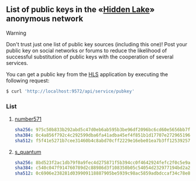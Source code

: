 ## List of public keys in the «[Hidden Lake](https://github.com/number571/hidden-lake)» anonymous network 

> [!WARNING]
> Don't trust just one list of public key sources (including this one)! Post your public key on social networks or forums to reduce the likelihood of successful substitution of public keys with the cooperation of several services.

You can get a public key from the [HLS](https://github.com/number571/hidden-lake/tree/develop/cmd/hls) application by executing the following request:
```bash
$ curl 'http://localhost:9572/api/service/pubkey'
```

### List

1.  [number571](list/number571.key)
    ```yaml
    sha256: 975c50b833b292abd5c47d0eb6ab595b3be96df2096bc6cd60e5656bb7fe1d46
    sha384: 0c4a856f792c4c292599dba6fa41adba45ef4f851b1d17707e2729651968ff64be375af9cff6f9547b878d5c73c16ad3
    sha512: f5f41e5271b7cee31460b4c8abd70cff2229e16ebe01ea7b3ff12539257beb238e2e87df0d47eba998d381b4246328a4388a31f7cef9705f5820dd2e836d07d1
    ```
2.  [s_quantum](list/s_quantum.key)
    ```yaml
    sha256: 8bd523f2ac1db79f0a9fec4d275871f5b394cc0f4642924fefc2f0c5e9a5213a
    sha384: c540c047f914760789d2c88986d3f108350b05c54054d232977194bd2a278bd69cb1a351fc988294fb784fa06bf0c901
    sha512: 0c6906e238281d039909118887905be5939c98ac5859adbdccaf34c78e851b98cb5a53f253a656cbeaa734e61062130a0885b5bf7578c493a20dd4f37a7a6f11
    ```
